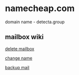 
# namecheap.com

domain name - detecta.group

## mailbox wiki

[delete mailbox](https://www.namecheap.com/support/knowledgebase/article.aspx/1052/2215/how-to-delete-namecheap-private-email-mailbox)

[change name](https://www.namecheap.com/support/knowledgebase/article.aspx/9921/2215/how-to-change-namecheap-private-email-mailbox-name)

[backup mail](https://www.namecheap.com/support/knowledgebase/article.aspx/9454/2226/how-to-back-up-and-restore-emails-in-private-email-webmail)